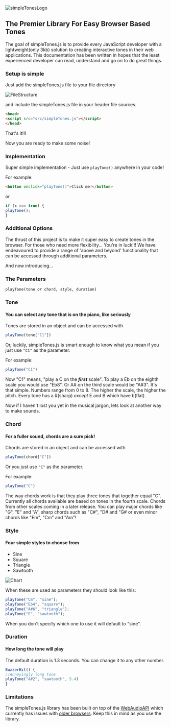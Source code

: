 ![simpleTonesLogo](https://gdurl.com/z7Vg)

## The Premier Library For Easy Browser Based Tones

The goal of simpleTones.js is to provide every JavaScript developer with a lightweight(only 3kb) solution to creating interactive tones in their web applications. This documentation has been written in hopes that the least experienced developer can read, understand and go on to do great things. 

### Setup is simple 
Just add the simpleTones.js file to your file directory 

![FileStructure](https://gdurl.com/mdoF)

and include the simpleTones.js file in your header file sources.
```html
<head>
<script src="src/simpleTones.js"></script>
</head>
```
That's it!!!

Now you are ready to make some noise!

### Implementation 

Super simple implementation - Just use `playTone()` anywhere in your code!

For example:

```html
<button onclick="playTone()">Click me!</button>
```

or

```js
if (x === true) {
playTone();
}
```
### Additional Options
The thrust of this project is to make it super easy to create tones in the browser. For those who need more flexibility... You're in luck!!! We have endeavoured to provide a range of 'above and beyond' functionality that can be accessed through additional parameters.

And now introducing... 

### The Parameters

<code>playTone(tone <i>or</i> chord, style, duration)</code>

### Tone
#### You can select any tone that is on the piano, like seriously
Tones are stored in an object and can be accessed with 
```js
playTone(tone["C1"])
```
Or, luckily, simpleTones.js is smart enough to know what you mean if you just use `"C1"` as the parameter.

For example:
```js
playTone("C1")
```
Now "C1" means, "play a C on the **_first_** scale". To play a Eb on the eighth scale you would use "Eb8". Or A# on the third scale would be "A#3". It's that simple.
Numbers range from 0 to 8. The higher the scale, the higher the pitch. Every tone has a #(sharp) _except_ E and B which have b(flat).

Now if I haven't lost you yet in the musical jargon, lets look at another way to make sounds.

### Chord
#### For a fuller sound, chords are a sure pick!
Chords are stored in an object and can be accessed with 
```js
playTone(chord["C"])
```
Or you just use `"C"` as the parameter.

For example:
```js
playTone("C")
```
The way chords work is that they play three tones that together equal "C". Currently all chords available are based on tones in the fourth scale. Chords from other scales coming in a later release.
You can play major chords like "G", "E" and "A", sharp chords such as "C#", "D# and "G# or even minor chords like "Em", "Cm" and "Am"!

### Style
#### Four simple styles to choose from 
- Sine
- Square
- Triangle
- Sawtooth

![Chart](https://upload.wikimedia.org/wikipedia/commons/thumb/7/77/Waveforms.svg/600px-Waveforms.svg.png)

When these are used as parameters they should look like this:
```js
playTone("Cm", "sine");
playTone("Eb4", "square");
playTone("A#6", "triangle");
playTone("E", "sawtooth");
```
When you don't specify which one to use it will default to "sine".

### Duration
#### How long the tone will play
The default duration is 1.3 seconds. You can change it to any other number.
```js
BuzzerHit() {
//Annoyingly long tone
playTone("A#2", "sawtooth", 5.4)
}
```

### Limitations

The simpleTones.js library has been built on top of the [WebAudioAPI](https://webaudio.github.io/web-audio-api/) which currently has issues with [older browsers](https://developer.mozilla.org/en-US/docs/Web/API/Web_Audio_API#Browser_compatibility). Keep this in mind as you use the library.
